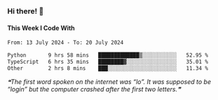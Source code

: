 ### Hi there! 👋

#### This Week I Code With
<!--START_SECTION:waka-->

```txt
From: 13 July 2024 - To: 20 July 2024

Python       9 hrs 58 mins   █████████████▒░░░░░░░░░░░   52.95 %
TypeScript   6 hrs 35 mins   ████████▓░░░░░░░░░░░░░░░░   35.01 %
Other        2 hrs 8 mins    ███░░░░░░░░░░░░░░░░░░░░░░   11.34 %
```

<!--END_SECTION:waka-->

<!--STARTS_HERE_QUOTE_README-->
<i>❝The first word spoken on the internet was “lo”. It was supposed to be “login” but the computer crashed after the first two letters.❞</i>
<!--ENDS_HERE_QUOTE_README-->
